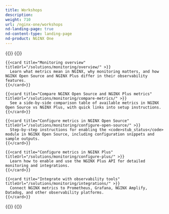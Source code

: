 ```yaml
---
title: Workshops
description:
weight: 710
url: /nginx-one/workshops
nd-landing-page: true
nd-content-type: landing-page
nd-product: NGINX One
---
```


{{<card-layout>}}
  {{<card-section showAsCards="true">}}

    {{<card title="Monitoring overview" titleUrl="/solutions/monitoring/overview/" >}}
      Learn what metrics mean in NGINX, why monitoring matters, and how NGINX Open Source and NGINX Plus differ in their observability features.
    {{</card>}}

    {{<card title="Compare NGINX Open Source and NGINX Plus metrics" titleUrl="/solutions/monitoring/compare-metrics/" >}}
      See a side-by-side comparison table of available metrics in NGINX Open Source vs NGINX Plus, with quick links into setup instructions.
    {{</card>}}

    {{<card title="Configure metrics in NGINX Open Source" titleUrl="/solutions/monitoring/configure-open-source/" >}}
      Step-by-step instructions for enabling the <code>stub_status</code> module in NGINX Open Source, including configuration snippets and sample outputs.
    {{</card>}}

    {{<card title="Configure metrics in NGINX Plus" titleUrl="/solutions/monitoring/configure-plus/" >}}
      Learn how to enable and use the NGINX Plus API for detailed monitoring and integrations.
    {{</card>}}

    {{<card title="Integrate with observability tools" titleUrl="/solutions/monitoring/integrations/" >}}
      Connect NGINX metrics to Prometheus, Grafana, NGINX Amplify, Datadog, and other observability platforms.
    {{</card>}}

  {{</card-section>}}
{{</card-layout>}}